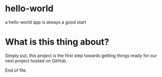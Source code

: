 # hello-world
a hello-world app is always a good start

# What is this thing about?
Simply put, this project is the first step towards getting things ready for our next project hosted on GitHub.

End of file.